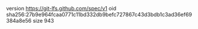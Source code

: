 version https://git-lfs.github.com/spec/v1
oid sha256:27b9e964fcaa0771c11bd332db9befc727867c43d3bdb1c3ad36ef69384a8e56
size 943
